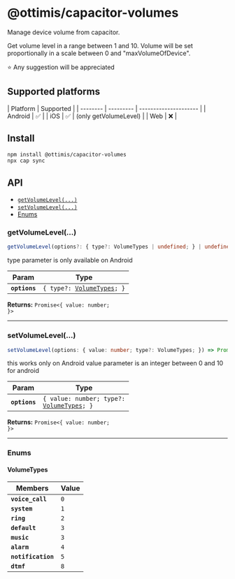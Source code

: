 # @ottimis/capacitor-volumes

Manage device volume from capacitor.

Get volume level in a range between 1 and 10.
Volume will be set proportionally in a scale between 0 and "maxVolumeOfDevice".

⭐️ Any suggestion will be appreciated

## Supported platforms

| Platform | Supported |
| -------- | --------- | --------------------- |
| Android  | ✅        |
| iOS      | ✅        | (only getVolumeLevel) |
| Web      | ❌        |

## Install

```bash
npm install @ottimis/capacitor-volumes
npx cap sync
```

## API

<docgen-index>

- [`getVolumeLevel(...)`](#getvolumelevel)
- [`setVolumeLevel(...)`](#setvolumelevel)
- [Enums](#enums)

</docgen-index>

<docgen-api>
<!--Update the source file JSDoc comments and rerun docgen to update the docs below-->

### getVolumeLevel(...)

```typescript
getVolumeLevel(options?: { type?: VolumeTypes | undefined; } | undefined) => Promise<{ value: number; }>
```

type parameter is only available on Android

| Param         | Type                                                            |
| ------------- | --------------------------------------------------------------- |
| **`options`** | <code>{ type?: <a href="#volumetypes">VolumeTypes</a>; }</code> |

**Returns:** <code>Promise&lt;{ value: number; }&gt;</code>

---

### setVolumeLevel(...)

```typescript
setVolumeLevel(options: { value: number; type?: VolumeTypes; }) => Promise<{ value: number; }>
```

this works only on Android
value parameter is an integer between 0 and 10 for android

| Param         | Type                                                                           |
| ------------- | ------------------------------------------------------------------------------ |
| **`options`** | <code>{ value: number; type?: <a href="#volumetypes">VolumeTypes</a>; }</code> |

**Returns:** <code>Promise&lt;{ value: number; }&gt;</code>

---

### Enums

#### VolumeTypes

| Members            | Value          |
| ------------------ | -------------- |
| **`voice_call`**   | <code>0</code> |
| **`system`**       | <code>1</code> |
| **`ring`**         | <code>2</code> |
| **`default`**      | <code>3</code> |
| **`music`**        | <code>3</code> |
| **`alarm`**        | <code>4</code> |
| **`notification`** | <code>5</code> |
| **`dtmf`**         | <code>8</code> |

</docgen-api>
